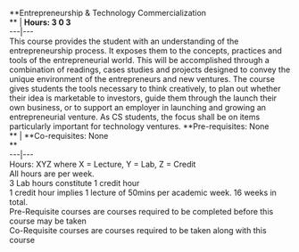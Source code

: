 **Entrepreneurship & Technology Commercialization  
** | **Hours: 3 0 3**  
---|---  
This course provides the student with an understanding of the entrepreneurship process. It exposes them to the concepts, practices and tools of the entrepreneurial world. This will be accomplished through a combination of readings, cases studies and projects designed to convey the unique environment of the entrepreneurs and new ventures. The course gives students the tools necessary to think creatively, to plan out whether their idea is marketable to investors, guide them through the launch their own business, or to support an employer in launching and growing an entrepreneurial venture. As CS students, the focus shall be on items particularly important for technology ventures. 
**Pre-requisites: None  
** | **Co-requisites: None  
**  
---|---  
Hours: XYZ where X = Lecture, Y = Lab, Z = Credit  
All hours are per week.  
3 Lab hours constitute 1 credit hour  
1 credit hour implies 1 lecture of 50mins per academic week. 16 weeks in total.  
Pre-Requisite courses are courses required to be completed before this course may be taken  
Co-Requisite courses are courses required to be taken along with this course
